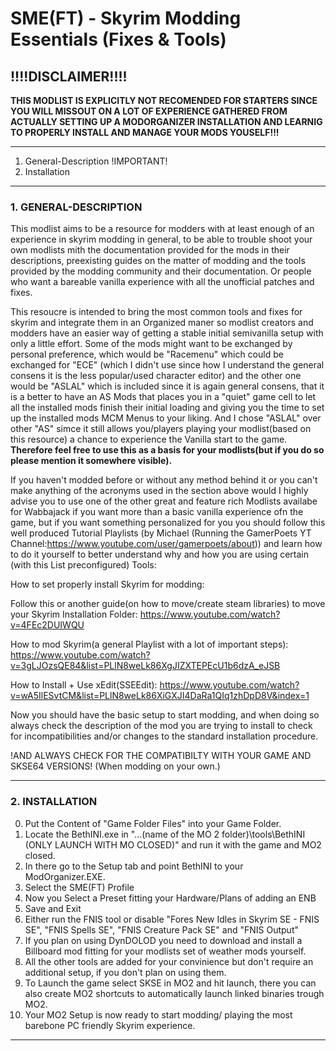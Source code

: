 # SME(FT) - Skyrim Modding Essentials (Fixes & Tools)


## !!!!DISCLAIMER!!!!

**THIS MODLIST IS EXPLICITLY NOT RECOMENDED FOR STARTERS SINCE YOU WILL MISSOUT ON A LOT OF EXPERIENCE GATHERED FROM ACTUALLY
SETTING UP A MODORGANIZER INSTALLATION AND LEARNIG TO PROPERLY INSTALL AND MANAGE YOUR MODS YOUSELF!!!**

---

1. General-Description !IMPORTANT!
2. Installation 

---

### 1. GENERAL-DESCRIPTION

This modlist aims to be a resource for modders with at least enough of an experience in skyrim modding in general, to be able to 
trouble shoot your own modlists mith the documentation provided for the mods in their descriptions, preexisting guides on the
matter of modding and the tools provided by the modding community and their documentation.
Or people who want a bareable vanilla experience with all the unofficial patches and fixes.

This resoucre is intended to bring the most common tools and fixes for skyrim and integrate them in an Organized maner so modlist creators
and modders have an easier way of getting a stable initial semivanilla setup with only a little effort.
Some of the mods might want to be exchanged by personal preference, which would be "Racemenu" which could be 
exchanged for "ECE" (which I didn't use since how I understand the general consens it is the less popular/used character editor)
and the other one would be "ASLAL" which is included since it is again general consens, that it
is a better to have an AS Mods that places you in a "quiet" game cell to let all the installed mods finish their 
initial loading and giving you the time to set up the installed mods MCM Menus to your liking. 
And I chose "ASLAL" over other "AS" simce it still allows you/players playing your modlist(based on this resource)
a chance to experience the Vanilla start to the game.
**Therefore feel free to use this as a basis for your modlists(but if you do so please mention it somewhere visible).**


If you haven't modded before or without any method behind it or you can't make anything of the acronyms used in the section above would
I highly advise you to use one of the other great and feature rich Modlists availabe for Wabbajack if you want more than a basic vanilla 
experience ofn the game, but if you want something personalized for you you should follow this well produced Tutorial Playlists
(by Michael (Running the GamerPoets YT Channel:https://www.youtube.com/user/gamerpoets/about)) 
and learn how to do it yourself to better understand
why and how you are using certain (with this List preconfigured) Tools:

How to set properly install Skyrim for modding:

Follow this or another guide(on how to move/create steam libraries) to move your Skyrim Installation Folder:
https://www.youtube.com/watch?v=4FEc2DUIWQU

How to mod Skyrim(a general Playlist with a lot of important steps):
https://www.youtube.com/watch?v=3gLJOzsQE84&list=PLlN8weLk86XgJIZXTEPEcU1b6dzA_eJSB

How to Install + Use xEdit(SSEEdit):
https://www.youtube.com/watch?v=wA5IlESvtCM&list=PLlN8weLk86XiGXJI4DaRa1QIq1zhDpD8V&index=1

Now you should have the basic setup to start modding, and when doing so always check the description of the mod you are trying to install
to check for incompatibilities and/or changes to the standard installation procedure. 

!AND ALWAYS CHECK FOR THE COMPATIBILTY WITH YOUR GAME AND SKSE64 VERSIONS! (When modding on your own.)

---

### 2. INSTALLATION

0. Put the Content of "Game Folder Files" into your Game Folder.
1. Locate the BethINI.exe in "...\(name of the MO 2 folder)\tools\BethINI (ONLY LAUNCH WITH MO CLOSED)" and run it with the game and MO2 closed.
2. In there go to the Setup tab and point BethINI to your ModOrganizer.EXE.
3. Select the SME(FT) Profile
4. Now you Select a Preset fitting your Hardware/Plans of adding an ENB
5. Save and Exit
6. Either run the FNIS tool or disable "Fores New Idles in Skyrim SE - FNIS SE", "FNIS Spells SE", "FNIS Creature Pack SE" and "FNIS Output"
7. If you plan on using DynDOLOD you need to download and install a Billboard mod fitting for your modlists set of weather mods yourself.
8. All the other tools are added for your convinience but don't require an additional setup, if you don't plan on using them.
9. To Launch the game select SKSE in MO2 and hit launch, there you can also create MO2 shortcuts to automatically launch linked binaries trough MO2.
10. Your MO2 Setup is now ready to start modding/ playing the most barebone PC friendly Skyrim experience.

---

